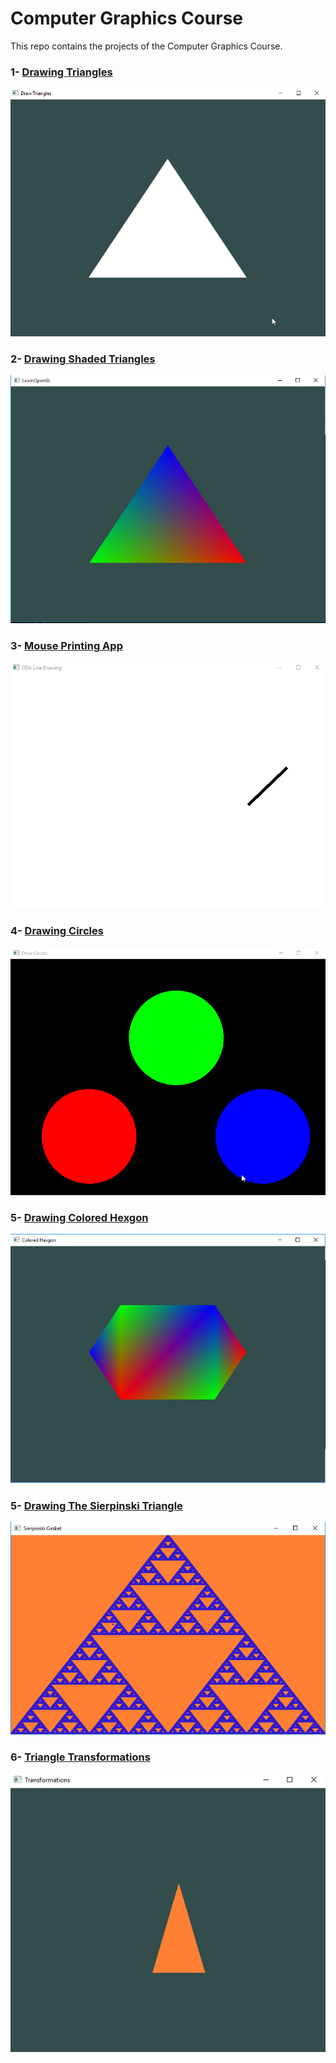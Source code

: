 # Computer Graphics Course

This repo contains the projects of the Computer Graphics Course.

### 1- [Drawing Triangles](https://github.com/MohamedHashim/BasicOpenGL/blob/master/Project2/draw_triangles.cpp)

<a><img src="https://github.com/MohamedHashim/BasicOpenGL/blob/master/draw_triangles.gif" title="Drawing Triangles"/></a>






### 2- [Drawing Shaded Triangles](https://github.com/MohamedHashim/BasicOpenGL/blob/master/Project2/shaders.cpp)

<a><img src="https://github.com/MohamedHashim/BasicOpenGL/blob/master/shaders.PNG" title="Drawing Shaded Triangles"/></a>





### 3- [Mouse Printing App](https://github.com/MohamedHashim/BasicOpenGL/blob/master/Project2/mouse_painting.cpp)

<a><img src="https://github.com/MohamedHashim/BasicOpenGL/blob/master/mouse_painting.gif" title="Mouse Printing App"/></a>






### 4- [Drawing Circles](https://github.com/MohamedHashim/BasicOpenGL/blob/master/Project2/draw_circles.cpp)

<a><img src="https://github.com/MohamedHashim/BasicOpenGL/blob/master/draw_circles.gif" title="Drawing Circles"/></a>








### 5- [Drawing Colored Hexgon](https://github.com/MohamedHashim/BasicOpenGL/blob/master/Project2/colored_hexagon.cpp)

<a><img src="https://github.com/MohamedHashim/BasicOpenGL/blob/master/colored_hexgon.PNG" title="Drawing Colored Hexgon"/></a>






### 5- [Drawing The Sierpinski Triangle](https://github.com/MohamedHashim/BasicOpenGL/blob/master/Project2/sierpinski_triangle.cpp)

<a><img src="https://github.com/MohamedHashim/BasicOpenGL/blob/master/sierpinski%20triangle.PNG" title="Drawing The Sierpinski Triangle"/></a>







### 6- [Triangle Transformations](https://github.com/MohamedHashim/BasicOpenGL/blob/master/Project2/Transformations.cpp)

<a><a>                       </a><img src="https://raw.githubusercontent.com/MohamedHashim/BasicOpenGL/db8e971c6476a4e0424b06ae2a3b2fe2f268440f/transformations.gif" title="Triangle Transformations"/></a>
